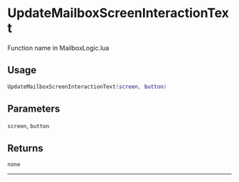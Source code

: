 # UpdateMailboxScreenInteractionText
Function name in MailboxLogic.lua
## Usage
```lua
UpdateMailboxScreenInteractionText(screen, button)
```
## Parameters
`screen`, `button`
## Returns
`none`

---